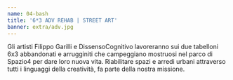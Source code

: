 ```yaml
---
name: 04-bash
title: '6*3 ADV REHAB | STREET ART'
banner: extra/adv.jpg
---
```


Gli artisti Filippo Garilli e DissensoCognitivo lavoreranno sui due tabelloni 6x3 abbandonati e arrugginiti che campeggiano mostruosi nel parco di Spazio4 per dare loro nuova vita. Riabilitare spazi e arredi urbani attraverso tutti i linguaggi della creatività, fa parte della nostra missione.

